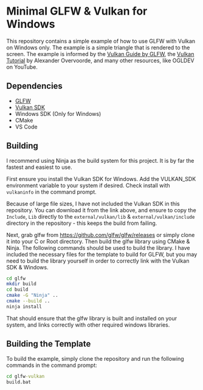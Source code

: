# Minimal GLFW & Vulkan for Windows

This repository contains a simple example of how to use GLFW with Vulkan on Windows only. The example is a simple triangle that is rendered to the screen. The example is informed by the [Vulkan Guide by GLFW](https://www.glfw.org/docs/3.3/vulkan_guide.html), the [Vulkan Tutorial](https://vulkan-tutorial.com/Introduction) by Alexander Overvoorde, and many other resources, like OGLDEV on YouTube.

## Dependencies

- [GLFW](https://www.glfw.org/)
- [Vulkan SDK](https://vulkan.lunarg.com/)
- Windows SDK (Only for Windows)
- CMake
- VS Code

## Building

I recommend using Ninja as the build system for this project. It is by far the fastest and easiest to use.

First ensure you install the Vulkan SDK for Windows. Add the VULKAN_SDK environment variable to your system if desired. Check install with `vulkaninfo` in the command prompt.

Because of large file sizes, I have not included the Vulkan SDK in this repository. You can download it from the link above, and ensure to copy the `Include`, `Lib` directly to the `external/vulkan/lib` & `external/vulkan/include` directory in the repository - this keeps the build from failing.

Next, grab glfw from https://github.com/glfw/glfw/releases or simply clone it into your C or Root directory. Then build the glfw library using CMake & Ninja. The following commands should be used to build the library. I have included the necessary files for the template to build for GLFW, but you may need to build the library yourself in order to correctly link with the Vulkan SDK & Windows.

```bash
cd glfw
mkdir build
cd build
cmake -G "Ninja" ..
cmake --build ..
ninja install
```

That should ensure that the glfw library is built and installed on your system, and links correctly with other required windows libraries.

## Building the Template

To build the example, simply clone the repository and run the following commands in the command prompt:

```cmd
cd glfw-vulkan
build.bat
```
